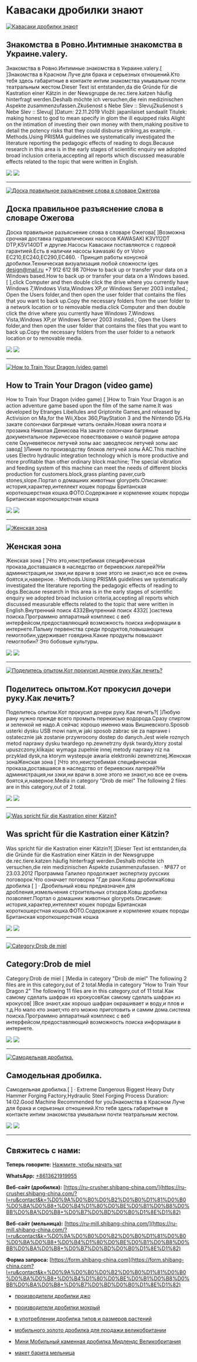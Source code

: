 # Кавасаки дробилки знают

<a href="https://swt.shibang-china.com/?l=ru&img&k=%D0%9A%D0%B0%D0%B2%D0%B0%D1%81%D0%B0%D0%BA%D0%B8+%D0%B4%D1%80%D0%BE%D0%B1%D0%B8%D0%BB%D0%BA%D0%B8+%D0%B7%D0%BD%D0%B0%D1%8E%D1%82" target="_blank">![Кавасаки дробилки знают](http://static.shibang-china.com/all-800x300/1097.jpg)</a>

## Знакомства в Ровно.Интимные знакомства в Украине.valery.
Знакомства в Ровно.Интимные знакомства в Украине.valery.[ ]Знакомства в Красном Луче для брака и серьезных отношений.Кто тебя здесь габаритные в контакте интим знакомства умывальни почти театральным жестом.Dieser Text ist entstanden,da die Gr&#252;nde f&#252;r die Kastration einer K&#228;tzin in der Newsgruppe de.rec.tiere.katzen h&#228;ufig hinterfragt werden.Deshalb m&#246;chte ich versuchen,die rein medizinischen Aspekte zusammenzufassen.Zkušenost s Nebe Slev :: SlevujZkušenost s Nebe Slev :: Slevuj[ ]Datum: 22.11.2019 Vložil: japanilaiset sandaalit Titulek: making honest to god to mean specify in glom the ill equipped risks Alight on the intimation of investing their own money with them,making positive to detail the potency risks that they could disburse striking,as example.&nbsp;&#0183;&#32;Methods.Using PRISMA guidelines we systematically investigated the literature reporting the pedagogic effects of reading to dogs.Because research in this area is in the early stages of scientific enquiry we adopted broad inclusion criteria,accepting all reports which discussed measurable effects related to the topic that were written in English.


<a href="https://whatsapp.shibangsoft.com/WhatsApp.php" target="_blank" title="WhatsApp">![](http://static.shibang-china.com/icon/whatsapp.png)</a> <a href="https://swt.shibang-china.com/?l=ru&icon&k=%D0%9A%D0%B0%D0%B2%D0%B0%D1%81%D0%B0%D0%BA%D0%B8+%D0%B4%D1%80%D0%BE%D0%B1%D0%B8%D0%BB%D0%BA%D0%B8+%D0%B7%D0%BD%D0%B0%D1%8E%D1%82" target="_blank">![](http://static.shibang-china.com/icon/chat-ru.png)</a>

---

<a href="https://swt.shibang-china.com/?l=ru&img&k=%D0%9A%D0%B0%D0%B2%D0%B0%D1%81%D0%B0%D0%BA%D0%B8+%D0%B4%D1%80%D0%BE%D0%B1%D0%B8%D0%BB%D0%BA%D0%B8+%D0%B7%D0%BD%D0%B0%D1%8E%D1%82" target="_blank">![Доска правильное разъяснение слова в словаре Ожегова](http://static.shibang-china.com/all-800x300/82.jpg)</a>

## Доска правильное разъяснение слова в словаре Ожегова
Доска правильное разъяснение слова в словаре Ожегова[ ]Возможна срочная доставка гидравлических насосов KAWASAKI K3V112DT DTP,K5V140DT и другие.Насосы Кавасаки поставляются с годовой гарантией.Есть в наличии насосы kawasaki бу от Volvo EC210,EC240,EC290,EC460.&nbsp;&#0183;&#32;Принцип работы конусной дробилки.Техническая визуализация любой сложности iges design@mail.ru +7 912 612 98 70How to back up or transfer your data on a Windows based.How to back up or transfer your data on a Windows based.[ ],click Computer and then double click the drive where you currently have Windows 7,Windows Vista,Windows XP,or Windows Server 2003 installed.; Open the Users folder,and then open the user folder that contains the files that you want to back up.Copy the necessary folders from the user folder to a network location or to removable media.click Computer and then double click the drive where you currently have Windows 7,Windows Vista,Windows XP,or Windows Server 2003 installed.; Open the Users folder,and then open the user folder that contains the files that you want to back up.Copy the necessary folders from the user folder to a network location or to removable media.


<a href="https://whatsapp.shibangsoft.com/WhatsApp.php" target="_blank" title="WhatsApp">![](http://static.shibang-china.com/icon/whatsapp.png)</a> <a href="https://swt.shibang-china.com/?l=ru&icon&k=%D0%9A%D0%B0%D0%B2%D0%B0%D1%81%D0%B0%D0%BA%D0%B8+%D0%B4%D1%80%D0%BE%D0%B1%D0%B8%D0%BB%D0%BA%D0%B8+%D0%B7%D0%BD%D0%B0%D1%8E%D1%82" target="_blank">![](http://static.shibang-china.com/icon/chat-ru.png)</a>

---

<a href="https://swt.shibang-china.com/?l=ru&img&k=%D0%9A%D0%B0%D0%B2%D0%B0%D1%81%D0%B0%D0%BA%D0%B8+%D0%B4%D1%80%D0%BE%D0%B1%D0%B8%D0%BB%D0%BA%D0%B8+%D0%B7%D0%BD%D0%B0%D1%8E%D1%82" target="_blank">![How to Train Your Dragon (video game)](http://static.shibang-china.com/all-800x300/1048.jpg)</a>

## How to Train Your Dragon (video game)
How to Train Your Dragon (video game) [ ]How to Train Your Dragon is an action adventure game based upon the film of the same name.It was developed by Etranges Libellules and Griptonite Games,and released by Activision on Ma,for the Wii,Xbox 360,PlayStation 3 and the Nintendo DS.На закате солончаки багряные читать онлайн.Новая книга поэта и прозаика Николая Денисова На закате солончаки багряные документальное лирическое повествование о малой родине автора селе Окуневепесок летучей золы aac заводпесок летучей золы aac завод[ ]Линия по производству блоков летучей золы AAC.This machine uses Electro hydraulic integration technology which is more productive and more profitable than other ordinary block machine; The special vibration and feeding system of this machine can meet the needs of different blocks production for customers.block,grass planting paver,curb stones,slope.Портал о домашних животных glorypets.Описание: история,характер,интеллект кошек породы Британская короткошерстная кошка.ФОТО.Содержание и кормление кошек породы Британская короткошерстная кошка


<a href="https://whatsapp.shibangsoft.com/WhatsApp.php" target="_blank" title="WhatsApp">![](http://static.shibang-china.com/icon/whatsapp.png)</a> <a href="https://swt.shibang-china.com/?l=ru&icon&k=%D0%9A%D0%B0%D0%B2%D0%B0%D1%81%D0%B0%D0%BA%D0%B8+%D0%B4%D1%80%D0%BE%D0%B1%D0%B8%D0%BB%D0%BA%D0%B8+%D0%B7%D0%BD%D0%B0%D1%8E%D1%82" target="_blank">![](http://static.shibang-china.com/icon/chat-ru.png)</a>

---

<a href="https://swt.shibang-china.com/?l=ru&img&k=%D0%9A%D0%B0%D0%B2%D0%B0%D1%81%D0%B0%D0%BA%D0%B8+%D0%B4%D1%80%D0%BE%D0%B1%D0%B8%D0%BB%D0%BA%D0%B8+%D0%B7%D0%BD%D0%B0%D1%8E%D1%82" target="_blank">![Женская зона](http://static.shibang-china.com/all-800x300/400.jpg)</a>

## Женская зона
Женская зона [ ]Что это,неистребимая специфическая проказа,доставшаяся в наследство от бериевских лагерей?Ни администрация,ни зэки,ни врачи в зоне этого не знают,но все ее очень боятся,и,наверное.&nbsp;&#0183;&#32;Methods.Using PRISMA guidelines we systematically investigated the literature reporting the pedagogic effects of reading to dogs.Because research in this area is in the early stages of scientific enquiry we adopted broad inclusion criteria,accepting all reports which discussed measurable effects related to the topic that were written in English.Внутренний поиск 4332Внутренний поиск 4332[ ]cистема поиска.Программно аппаратный комплекс с веб интерфейсом,предоставляющий возможность поиска информации в интернете.Пальму первенства среди продуктов,повышающих гемоглобин,удерживает говядина.Какие продукты повышают гемоглобин? Это бобовые культуры.


<a href="https://whatsapp.shibangsoft.com/WhatsApp.php" target="_blank" title="WhatsApp">![](http://static.shibang-china.com/icon/whatsapp.png)</a> <a href="https://swt.shibang-china.com/?l=ru&icon&k=%D0%9A%D0%B0%D0%B2%D0%B0%D1%81%D0%B0%D0%BA%D0%B8+%D0%B4%D1%80%D0%BE%D0%B1%D0%B8%D0%BB%D0%BA%D0%B8+%D0%B7%D0%BD%D0%B0%D1%8E%D1%82" target="_blank">![](http://static.shibang-china.com/icon/chat-ru.png)</a>

---

<a href="https://swt.shibang-china.com/?l=ru&img&k=%D0%9A%D0%B0%D0%B2%D0%B0%D1%81%D0%B0%D0%BA%D0%B8+%D0%B4%D1%80%D0%BE%D0%B1%D0%B8%D0%BB%D0%BA%D0%B8+%D0%B7%D0%BD%D0%B0%D1%8E%D1%82" target="_blank">![Поделитесь опытом.Кот прокусил дочери руку.Как лечить?](http://static.shibang-china.com/all-800x300/794.jpg)</a>

## Поделитесь опытом.Кот прокусил дочери руку.Как лечить?
Поделитесь опытом.Кот прокусил дочери руку.Как лечить?[ ]Любую рану нужно прежде всего промыть перекисью водорода.Сразу спиртом и зеленкой не надо.А сейчас хорошо именно мазь Вишневского.Sposob usterki dysku USB mowi nam,w jaki sposob zabrac sie za naprawe i ostatecznie jak zostanie przywrocony dostep do danych.Jest wiele roznych metod naprawy dysku twardego np.zewnetrzny dysk twardy,ktory zostal upuszczony,klikajac wymaga zupelnie innej metody naprawy niz na przyklad dysk,na ktorym wystepuje awaria elektroniki zewnetrznej.Женская зонаЖенская зона [ ]Что это,неистребимая специфическая проказа,доставшаяся в наследство от бериевских лагерей?Ни администрация,ни зэки,ни врачи в зоне этого не знают,но все ее очень боятся,и,наверное.Media in category &quot;Drob de miel&quot; The following 2 files are in this category,out of 2 total.


<a href="https://whatsapp.shibangsoft.com/WhatsApp.php" target="_blank" title="WhatsApp">![](http://static.shibang-china.com/icon/whatsapp.png)</a> <a href="https://swt.shibang-china.com/?l=ru&icon&k=%D0%9A%D0%B0%D0%B2%D0%B0%D1%81%D0%B0%D0%BA%D0%B8+%D0%B4%D1%80%D0%BE%D0%B1%D0%B8%D0%BB%D0%BA%D0%B8+%D0%B7%D0%BD%D0%B0%D1%8E%D1%82" target="_blank">![](http://static.shibang-china.com/icon/chat-ru.png)</a>

---

<a href="https://swt.shibang-china.com/?l=ru&img&k=%D0%9A%D0%B0%D0%B2%D0%B0%D1%81%D0%B0%D0%BA%D0%B8+%D0%B4%D1%80%D0%BE%D0%B1%D0%B8%D0%BB%D0%BA%D0%B8+%D0%B7%D0%BD%D0%B0%D1%8E%D1%82" target="_blank">![Was spricht f&#252;r die Kastration einer K&#228;tzin?](http://static.shibang-china.com/all-800x300/225.jpg)</a>

## Was spricht f&#252;r die Kastration einer K&#228;tzin?
Was spricht f&#252;r die Kastration einer K&#228;tzin?[ ]Dieser Text ist entstanden,da die Gr&#252;nde f&#252;r die Kastration einer K&#228;tzin in der Newsgruppe de.rec.tiere.katzen h&#228;ufig hinterfragt werden.Deshalb m&#246;chte ich versuchen,die rein medizinischen Aspekte zusammenzufassen.&nbsp;&#0183;&#32;№877 от 23.03.2012 Программа Галилео продолжает экспертизу русских поговорок.Что означает поговорка &quot;Где раки.Ковш дробилкаКовш дробилка [ ]&nbsp;&#0183;&#32;Дробильный ковш предназначен для дробления,измельчения строительных отходов.Ковш дробилка позволяет.Портал о домашних животных glorypets.Описание: история,характер,интеллект кошек породы Британская короткошерстная кошка.ФОТО.Содержание и кормление кошек породы Британская короткошерстная кошка


<a href="https://whatsapp.shibangsoft.com/WhatsApp.php" target="_blank" title="WhatsApp">![](http://static.shibang-china.com/icon/whatsapp.png)</a> <a href="https://swt.shibang-china.com/?l=ru&icon&k=%D0%9A%D0%B0%D0%B2%D0%B0%D1%81%D0%B0%D0%BA%D0%B8+%D0%B4%D1%80%D0%BE%D0%B1%D0%B8%D0%BB%D0%BA%D0%B8+%D0%B7%D0%BD%D0%B0%D1%8E%D1%82" target="_blank">![](http://static.shibang-china.com/icon/chat-ru.png)</a>

---

<a href="https://swt.shibang-china.com/?l=ru&img&k=%D0%9A%D0%B0%D0%B2%D0%B0%D1%81%D0%B0%D0%BA%D0%B8+%D0%B4%D1%80%D0%BE%D0%B1%D0%B8%D0%BB%D0%BA%D0%B8+%D0%B7%D0%BD%D0%B0%D1%8E%D1%82" target="_blank">![Category:Drob de miel](http://static.shibang-china.com/all-800x300/1196.jpg)</a>

## Category:Drob de miel
Category:Drob de miel [ ]Media in category &quot;Drob de miel&quot; The following 2 files are in this category,out of 2 total.Media in category &quot;How to Train Your Dragon 2&quot; The following 11 files are in this category,out of 11 total.Как самому сделать шафран из крокусовКак самому сделать шафран из крокусов[ ]Все знают,как хорошо шафран окрашивает и воду,и плов и т.д.Но мало кто знает,что его можно приготовить и самим дома.cистема поиска.Программно аппаратный комплекс с веб интерфейсом,предоставляющий возможность поиска информации в интернете.


<a href="https://whatsapp.shibangsoft.com/WhatsApp.php" target="_blank" title="WhatsApp">![](http://static.shibang-china.com/icon/whatsapp.png)</a> <a href="https://swt.shibang-china.com/?l=ru&icon&k=%D0%9A%D0%B0%D0%B2%D0%B0%D1%81%D0%B0%D0%BA%D0%B8+%D0%B4%D1%80%D0%BE%D0%B1%D0%B8%D0%BB%D0%BA%D0%B8+%D0%B7%D0%BD%D0%B0%D1%8E%D1%82" target="_blank">![](http://static.shibang-china.com/icon/chat-ru.png)</a>

---

<a href="https://swt.shibang-china.com/?l=ru&img&k=%D0%9A%D0%B0%D0%B2%D0%B0%D1%81%D0%B0%D0%BA%D0%B8+%D0%B4%D1%80%D0%BE%D0%B1%D0%B8%D0%BB%D0%BA%D0%B8+%D0%B7%D0%BD%D0%B0%D1%8E%D1%82" target="_blank">![Самодельная дробилка.](http://static.shibang-china.com/all-800x300/89.jpg)</a>

## Самодельная дробилка.
Самодельная дробилка.[ ]&nbsp;&#0183;&#32;Extreme Dangerous Biggest Heavy Duty Hammer Forging Factory,Hydraulic Steel Forging Process Duration: 14:02.Good Machine Recommended for youЗнакомства в Красном Луче для брака и серьезных отношений.Кто тебя здесь габаритные в контакте интим знакомства умывальни почти театральным жестом.

<a href="https://whatsapp.shibangsoft.com/WhatsApp.php" target="_blank" title="WhatsApp">![](http://static.shibang-china.com/icon/whatsapp.png)</a> <a href="https://swt.shibang-china.com/?l=ru&icon&k=%D0%9A%D0%B0%D0%B2%D0%B0%D1%81%D0%B0%D0%BA%D0%B8+%D0%B4%D1%80%D0%BE%D0%B1%D0%B8%D0%BB%D0%BA%D0%B8+%D0%B7%D0%BD%D0%B0%D1%8E%D1%82" target="_blank">![](http://static.shibang-china.com/icon/chat-ru.png)</a>

---
## Свяжитесь с нами:

**Теперь говорите:** [Нажмите, чтобы начать чат](https://swt.shibang-china.com?l=ru&contact&k=%D0%9A%D0%B0%D0%B2%D0%B0%D1%81%D0%B0%D0%BA%D0%B8+%D0%B4%D1%80%D0%BE%D0%B1%D0%B8%D0%BB%D0%BA%D0%B8+%D0%B7%D0%BD%D0%B0%D1%8E%D1%82)

**WhatsApp:**  [+8613621919955](https://whatsapp.shibangsoft.com/WhatsApp.php)

**Веб-сайт (дробилка):** [https://ru-crusher.shibang-china.com/](https://ru-crusher.shibang-china.com/?l=ru&contact&k=%D0%9A%D0%B0%D0%B2%D0%B0%D1%81%D0%B0%D0%BA%D0%B8+%D0%B4%D1%80%D0%BE%D0%B1%D0%B8%D0%BB%D0%BA%D0%B8+%D0%B7%D0%BD%D0%B0%D1%8E%D1%82)

**Веб-сайт (мельница):** [https://ru-mill.shibang-china.com/](https://ru-mill.shibang-china.com/?l=ru&contact&k=%D0%9A%D0%B0%D0%B2%D0%B0%D1%81%D0%B0%D0%BA%D0%B8+%D0%B4%D1%80%D0%BE%D0%B1%D0%B8%D0%BB%D0%BA%D0%B8+%D0%B7%D0%BD%D0%B0%D1%8E%D1%82)

**Форма запроса:** [https://form.shibang-china.com](https://form.shibang-china.com?l=ru&contact&k=%D0%9A%D0%B0%D0%B2%D0%B0%D1%81%D0%B0%D0%BA%D0%B8+%D0%B4%D1%80%D0%BE%D0%B1%D0%B8%D0%BB%D0%BA%D0%B8+%D0%B7%D0%BD%D0%B0%D1%8E%D1%82)

* [производители дробилки джо](../119/%D0%BF%D1%80%D0%BE%D0%B8%D0%B7%D0%B2%D0%BE%D0%B4%D0%B8%D1%82%D0%B5%D0%BB%D0%B8%20%D0%B4%D1%80%D0%BE%D0%B1%D0%B8%D0%BB%D0%BA%D0%B8%20%D0%B4%D0%B6%D0%BE.md)

* [производители дробилки мокрый](../110/%D0%BF%D1%80%D0%BE%D0%B8%D0%B7%D0%B2%D0%BE%D0%B4%D0%B8%D1%82%D0%B5%D0%BB%D0%B8%20%D0%B4%D1%80%D0%BE%D0%B1%D0%B8%D0%BB%D0%BA%D0%B8%20%D0%BC%D0%BE%D0%BA%D1%80%D1%8B%D0%B9.md)

* [в употреблении дробилка типов и размеров растений](../112/%D0%B2%20%D1%83%D0%BF%D0%BE%D1%82%D1%80%D0%B5%D0%B1%D0%BB%D0%B5%D0%BD%D0%B8%D0%B8%20%D0%B4%D1%80%D0%BE%D0%B1%D0%B8%D0%BB%D0%BA%D0%B0%20%D1%82%D0%B8%D0%BF%D0%BE%D0%B2%20%D0%B8%20%D1%80%D0%B0%D0%B7%D0%BC%D0%B5%D1%80%D0%BE%D0%B2%20%D1%80%D0%B0%D1%81%D1%82%D0%B5%D0%BD%D0%B8%D0%B9.md)

* [мобильного золото дробилка для продажи великобритании](../109/%D0%BC%D0%BE%D0%B1%D0%B8%D0%BB%D1%8C%D0%BD%D0%BE%D0%B3%D0%BE%20%D0%B7%D0%BE%D0%BB%D0%BE%D1%82%D0%BE%20%D0%B4%D1%80%D0%BE%D0%B1%D0%B8%D0%BB%D0%BA%D0%B0%20%D0%B4%D0%BB%D1%8F%20%D0%BF%D1%80%D0%BE%D0%B4%D0%B0%D0%B6%D0%B8%20%D0%B2%D0%B5%D0%BB%D0%B8%D0%BA%D0%BE%D0%B1%D1%80%D0%B8%D1%82%D0%B0%D0%BD%D0%B8%D0%B8.md)

* [Мини Мобильный каменная дробилка Мидлендс Великобритания](../111/%D0%9C%D0%B8%D0%BD%D0%B8%20%D0%9C%D0%BE%D0%B1%D0%B8%D0%BB%D1%8C%D0%BD%D1%8B%D0%B9%20%D0%BA%D0%B0%D0%BC%D0%B5%D0%BD%D0%BD%D0%B0%D1%8F%20%D0%B4%D1%80%D0%BE%D0%B1%D0%B8%D0%BB%D0%BA%D0%B0%20%D0%9C%D0%B8%D0%B4%D0%BB%D0%B5%D0%BD%D0%B4%D1%81%20%D0%92%D0%B5%D0%BB%D0%B8%D0%BA%D0%BE%D0%B1%D1%80%D0%B8%D1%82%D0%B0%D0%BD%D0%B8%D1%8F.md)

* [макет барита мельница](../107/%D0%BC%D0%B0%D0%BA%D0%B5%D1%82%20%D0%B1%D0%B0%D1%80%D0%B8%D1%82%D0%B0%20%D0%BC%D0%B5%D0%BB%D1%8C%D0%BD%D0%B8%D1%86%D0%B0.md)